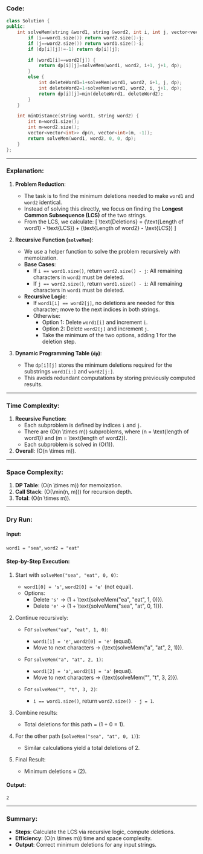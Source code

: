 ### **Code:**

```cpp
class Solution {
public:
    int solveMem(string &word1, string &word2, int i, int j, vector<vector<int>> &dp) {
        if (i==word1.size()) return word2.size()-j;
        if (j==word2.size()) return word1.size()-i;
        if (dp[i][j]!=-1) return dp[i][j];

        if (word1[i]==word2[j]) {
            return dp[i][j]=solveMem(word1, word2, i+1, j+1, dp);
        } 
        else {
            int deleteWord1=1+solveMem(word1, word2, i+1, j, dp);
            int deleteWord2=1+solveMem(word1, word2, i, j+1, dp); 
            return dp[i][j]=min(deleteWord1, deleteWord2);
        }
    }

    int minDistance(string word1, string word2) {
        int n=word1.size();
        int m=word2.size();
        vector<vector<int>> dp(n, vector<int>(m, -1));
        return solveMem(word1, word2, 0, 0, dp);
    }
};

```

---

### **Explanation:**

1. **Problem Reduction**:
   - The task is to find the minimum deletions needed to make `word1` and `word2` identical.
   - Instead of solving this directly, we focus on finding the **Longest Common Subsequence (LCS)** of the two strings.
   - From the LCS, we calculate:
     \[
     \text{Deletions} = (\text{Length of word1} - \text{LCS}) + (\text{Length of word2} - \text{LCS})
     \]

2. **Recursive Function (`solveMem`)**:
   - We use a helper function to solve the problem recursively with memoization.
   - **Base Cases**:
     - If `i == word1.size()`, return `word2.size() - j`: All remaining characters in `word2` must be deleted.
     - If `j == word2.size()`, return `word1.size() - i`: All remaining characters in `word1` must be deleted.
   - **Recursive Logic**:
     - If `word1[i] == word2[j]`, no deletions are needed for this character; move to the next indices in both strings.
     - Otherwise:
       - Option 1: Delete `word1[i]` and increment `i`.
       - Option 2: Delete `word2[j]` and increment `j`.
       - Take the minimum of the two options, adding 1 for the deletion step.

3. **Dynamic Programming Table (`dp`)**:
   - The `dp[i][j]` stores the minimum deletions required for the substrings `word1[i:]` and `word2[j:]`.
   - This avoids redundant computations by storing previously computed results.

---

### **Time Complexity**:
1. **Recursive Function**:
   - Each subproblem is defined by indices `i` and `j`.
   - There are \(O(n \times m)\) subproblems, where \(n = \text{length of word1}\) and \(m = \text{length of word2}\).
   - Each subproblem is solved in \(O(1)\).
2. **Overall**: \(O(n \times m)\).

---

### **Space Complexity**:
1. **DP Table**: \(O(n \times m)\) for memoization.
2. **Call Stack**: \(O(\min(n, m))\) for recursion depth.
3. **Total**: \(O(n \times m)\).

---

### **Dry Run**:
#### Input:
`word1 = "sea"`, `word2 = "eat"`

#### Step-by-Step Execution:
1. Start with `solveMem("sea", "eat", 0, 0)`:
   - `word1[0] = 's'`, `word2[0] = 'e'` (not equal).
   - Options:
     - Delete `'s'` → \(1 + \text{solveMem("ea", "eat", 1, 0)}\).
     - Delete `'e'` → \(1 + \text{solveMem("sea", "at", 0, 1)}\).

2. Continue recursively:
   - For `solveMem("ea", "eat", 1, 0)`:
     - `word1[1] = 'e'`, `word2[0] = 'e'` (equal).
     - Move to next characters → \(\text{solveMem("a", "at", 2, 1)}\).

   - For `solveMem("a", "at", 2, 1)`:
     - `word1[2] = 'a'`, `word2[1] = 'a'` (equal).
     - Move to next characters → \(\text{solveMem("", "t", 3, 2)}\).

   - For `solveMem("", "t", 3, 2)`:
     - `i == word1.size()`, return `word2.size() - j = 1`.

3. Combine results:
   - Total deletions for this path = \(1 + 0 = 1\).

4. For the other path (`solveMem("sea", "at", 0, 1)`):
   - Similar calculations yield a total deletions of 2.

5. Final Result:
   - Minimum deletions = \(2\).

#### Output:
`2`

---

### **Summary**:
- **Steps**: Calculate the LCS via recursive logic, compute deletions.
- **Efficiency**: \(O(n \times m)\) time and space complexity.
- **Output**: Correct minimum deletions for any input strings.
